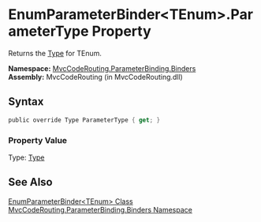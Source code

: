 EnumParameterBinder&lt;TEnum>.ParameterType Property
====================================================
Returns the [Type][1] for TEnum.

**Namespace:** [MvcCodeRouting.ParameterBinding.Binders][2]  
**Assembly:** MvcCodeRouting (in MvcCodeRouting.dll)

Syntax
------

```csharp
public override Type ParameterType { get; }
```

### Property Value
Type: [Type][1]

See Also
--------
[EnumParameterBinder&lt;TEnum> Class][3]  
[MvcCodeRouting.ParameterBinding.Binders Namespace][2]  

[1]: http://msdn.microsoft.com/en-us/library/42892f65
[2]: ../README.md
[3]: README.md